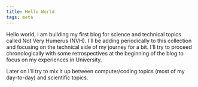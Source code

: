 ```yaml
---
title: Hello World
tags: meta
---
```


Hello world, I am building my first blog for science and technical topics called Not Very Humerus (NVH). I'll be adding periodically to this collection and focusing on the technical side of my journey for a bit. I'll try to proceed chronologically with some retrospectives at the beginning of the blog to focus on my experiences in University.

Later on I'll try to mix it up between computer/coding topics (most of my day-to-day) and scientific topics.
